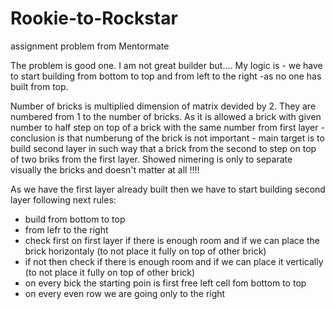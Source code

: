 # Rookie-to-Rockstar
assignment problem from Mentormate  

The problem is good one. I am not great builder but....
My logic is - we have to start building from bottom to top and from left to the right -as no one has built from top.

Number of bricks is multiplied dimension of matrix devided by 2.
They are numbered from 1 to the number of bricks.
As it is allowed a brick with given number to half step on top of a brick with the same number from first layer - conclusion is that
 numberung of the brick is not important - main target is to build second layer in such way that a brick from the second to step on top 
 of two briks from the first layer. Showed nimering is only to separate visually the bricks and doesn't matter at all !!!!  

As we have the first layer already built then we have to start building second layer following next rules:
   - build from bottom to top
   - from lefr to the right
   - check first on first layer if there is enough room and if we can place the brick horizontaly (to not place it fully on top of other brick)
   - if not then check if there is enough room and if we can place it vertically (to not place it fully on top of other brick)
   - on every bick the starting poin is first free left cell fom bottom to top
   - on every even row we are going only to the right
